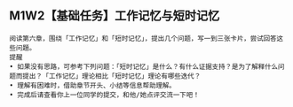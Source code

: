 ## M1W2【基础任务】工作记忆与短时记忆

```
阅读第六章，围绕「工作记忆」和「短时记忆」，提出几个问题，写一到三张卡片，尝试回答这些问題。
提醒
• 如果没有思路，可参考下列问题：「短时记忆」是什么？有什么证据支持？是为了解释什么问题而提出？「工作记忆」理论相比「短时记忆」理论有哪些迭代？
• 理解有困难时，借助章节开头、小结等信息帮助理解。
• 完成后请查看你上一位同学的提交，和他/她点评交流一下吧！
```

